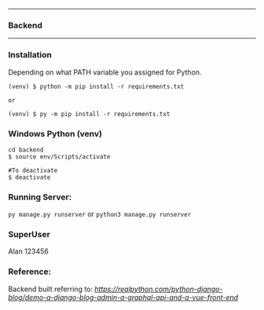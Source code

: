 ___________________________
### Backend
___________________________


### Installation

Depending on what PATH variable you assigned for Python.
```
(venv) $ python -m pip install -r requirements.txt

or

(venv) $ py -m pip install -r requirements.txt

```

### Windows Python (venv)
```
cd backend
$ source env/Scripts/activate

#To deactivate
$ deactivate
```

### Running Server:
`py manage.py runserver`
or
`python3 manage.py runserver`


### SuperUser

Alan
123456


### Reference:
Backend built referring to: 
*https://realpython.com/python-django-blog/demo-a-django-blog-admin-a-graphql-api-and-a-vue-front-end*